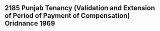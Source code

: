 ## 2185 Punjab Tenancy (Validation and Extension of Period of Payment of Compensation) Oridnance 1969

